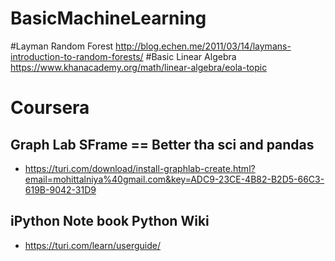 # BasicMachineLearning
#Layman Random Forest
http://blog.echen.me/2011/03/14/laymans-introduction-to-random-forests/
#Basic Linear Algebra
https://www.khanacademy.org/math/linear-algebra/eola-topic

# Coursera
## Graph Lab SFrame  ==  Better tha sci and pandas

* https://turi.com/download/install-graphlab-create.html?email=mohittalniya%40gmail.com&key=ADC9-23CE-4B82-B2D5-66C3-619B-9042-31D9
## iPython Note book Python Wiki
* https://turi.com/learn/userguide/

